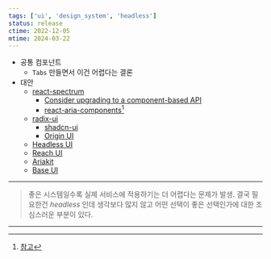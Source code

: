 ```yaml
---
tags: ['ui', 'design_system', 'headless']
status: release
ctime: 2022-12-05
mtime: 2024-03-22
---
```


- 공통 컴포넌트
  - `Tabs` 만들면서 이건 어렵다는 결론
- 대안
  - [react-spectrum](https://react-spectrum.adobe.com/react-spectrum/index.html)
    - [Consider upgrading to a component-based API](https://github.com/adobe/react-spectrum/discussions/2368)
    - [react-aria-components](https://github.com/devongovett/react-aria-components)[^233-1]
  - [radix-ui](https://www.radix-ui.com/)
    - [shadcn-ui](https://ui.shadcn.com/)
    - [Origin UI](https://originui.com/)
  - [Headless UI](https://headlessui.com/)
  - [Reach UI](https://reach.tech/)
  - [Ariakit](https://ariakit.org/)
  - [Base UI](https://base-ui.com/)

---

> 좋은 시스템일수록 실제 서비스에 적용하기는 더 어렵다는 문제가 발생. 결국 필요한건 _headless_ 인데 생각보다 많지 않고 어떤 선택이 좋은 선택인가에 대한 조심스러운 부분이 있다.

---

[^233-1]: [참고](https://reactspectrum.blob.core.windows.net/reactspectrum/cee46dbc35a111b8e4ba2da28da542783de00a44/docs/react-aria/Button.html)
[^233-2]: 컴퓨팅 및 소프트웨어에서 헤드리스는 그래픽 인터페이스가 없는 소프트웨어 또는 서버 또는 프런트 엔드 구성 요소와 백 엔드 구성 요소를 분리하는 소프트웨어 플랫폼을 가리킬 수 있습니다.
